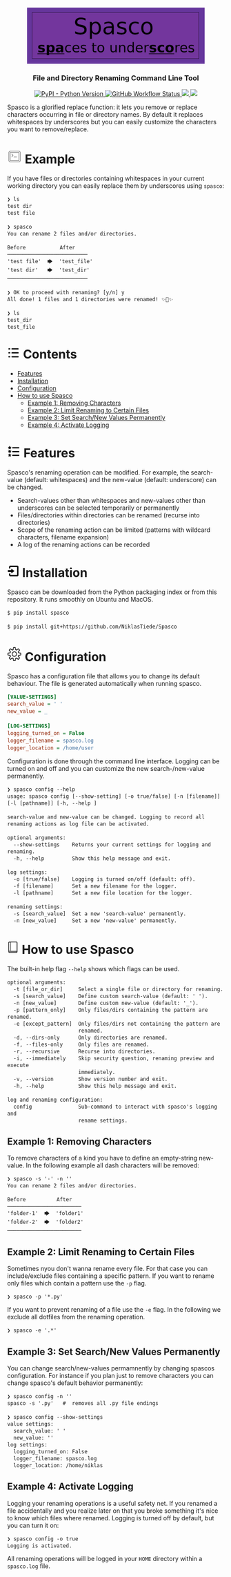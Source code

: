 <p align="center">
  <img  align="center" height="130" src="docs/spasco_heading.png" />
   <h3 align="center">File and Directory Renaming Command Line Tool</h3>
<p>


<p id="Badges" align="center">
  <a alt="Platform" href="https://pypi.org/project/spasco/">
    <img alt="PyPI - Python Version" src="https://img.shields.io/pypi/pyversions/spasco">
  </a>
  <a alt="GH actions" href="https://github.com/NiklasTiede/Spasco/actions">
    <img alt="GitHub Workflow Status" src="https://img.shields.io/github/workflow/status/NiklasTiede/Spasco/Continuos%20Integration">
  </a>
  <a alt="GH Release" href="https://github.com/NiklasTiede/Spasco/releases">
    <img src="https://img.shields.io/github/v/release/NiklasTiede/Spasco" />
  </a>
  <a alt="Codecov" href="https://app.codecov.io/gh/NiklasTiede/Spasco">
    <img src="https://img.shields.io/codecov/c/github/NiklasTiede/Spasco" />
  </a>
</p>

Spasco is a glorified replace function: it lets you remove or replace characters occurring in file or directory names. By default it replaces whitespaces by underscores but you can easily customize the characters you want to remove/replace.

<h1 id="example" ><img src="docs/example.png" width="34px"#> Example</h1>

If you have files or directories containing whitespaces in your current working
directory you can easily replace them by underscores using `spasco`:

```console
❯ ls
test dir
test file

❯ spasco
You can rename 2 files and/or directories.

Before           After
──────────────────────────
'test file'  🡆  'test_file'
'test dir'   🡆  'test_dir'
──────────────────────────

❯ OK to proceed with renaming? [y/n] y
All done! 1 files and 1 directories were renamed! ✨💄✨

❯ ls
test_dir
test_file
```

<h1 id="contents" ><img src="docs/contents.png" width="30px"#> Contents</h1>

- [Features](#Features)
- [Installation](#Installation)
- [Configuration](#Configuration)
- [How to use Spasco](#how-to-use-spasco)
  - [Example 1: Removing Characters](#example-1-removing-characters)
  - [Example 2: Limit Renaming to Certain Files](#example-2-limit-renaming-to-certain-files)
  - [Example 3: Set Search/New Values Permanently](#example-3-set-searchnew-values-permanently)
  - [Example 4: Activate Logging](#example-4-activate-logging)


<h1 id="features" ><img src="docs/features.png" width="31px"#> Features</h1>

Spasco's renaming operation can be modified. For example, the
search-value (default: whitespaces) and the new-value (default: underscore) can be
changed.

- Search-values other than whitespaces and new-values other than
  underscores can be selected temporarily or permanently
- Files/directories within directories can be renamed (recurse into directories)
- Scope of the renaming action can be limited (patterns with wildcard
  characters, filename expansion)
- A log of the renaming actions can be recorded

<h1 id="installation" ><img src="docs/installation.png" width="28px"#> Installation</h1>

Spasco can be downloaded from the Python packaging index or from this repository. It runs smoothly on Ubuntu and MacOS.

```
$ pip install spasco

$ pip install git+https://github.com/NiklasTiede/Spasco
```

<h1 id="configuration" ><img src="docs/configuration.png" width="34px"#> Configuration</h1>

Spasco has a configuration file that allows you to change its default
behaviour. The file is generated automatically when running spasco.

```ini
[VALUE-SETTINGS]
search_value = ' '
new_value = _

[LOG-SETTINGS]
logging_turned_on = False
logger_filename = spasco.log
logger_location = /home/user
```

Configuration is done through the command line interface. Logging can be turned on and off and you can customize the new search-/new-value permanently.

```console
❯ spasco config --help
usage: spasco config [--show-setting] [-o true/false] [-n [filename]] [-l [pathname]] [-h, --help ]

search-value and new-value can be changed. Logging to record all renaming actions as log file can be activated.

optional arguments:
  --show-settings    Returns your current settings for logging and renaming.
  -h, --help         Show this help message and exit.

log settings:
  -o [true/false]    Logging is turned on/off (default: off).
  -f [filename]      Set a new filename for the logger.
  -l [pathname]      Set a new file location for the logger.

renaming settings:
  -s [search_value]  Set a new 'search-value' permanently.
  -n [new_value]     Set a new 'new-value' permanently.
```

<h1 id="how-to-use-spasco" ><img src="docs/tutorial.png" width="27px"#> How to use Spasco</h1>

The built-in help flag `--help` shows which flags can be used.

```console
optional arguments:
  -t [file_or_dir]     Select a single file or directory for renaming.
  -s [search_value]    Define custom search-value (default: ' ').
  -n [new_value]       Define custom new-value (default: '_').
  -p [pattern_only]    Only files/dirs containing the pattern are renamed.
  -e [except_pattern]  Only files/dirs not containing the pattern are
                       renamed.
  -d, --dirs-only      Only directories are renamed.
  -f, --files-only     Only files are renamed.
  -r, --recursive      Recurse into directories.
  -i, --immediately    Skip security question, renaming preview and execute
                       immediately.
  -v, --version        Show version number and exit.
  -h, --help           Show this help message and exit.

log and renaming configuration:
  config               Sub-command to interact with spasco's logging and
                       rename settings.
```

## Example 1: Removing Characters

To remove characters of a kind you have to define an empty-string new-value. In the following example all dash characters will be removed:

```console
❯ spasco -s '-' -n ''
You can rename 2 files and/or directories.

Before          After
────────────────────────
'folder-1'  🡆  'folder1'
'folder-2'  🡆  'folder2'
────────────────────────
```

## Example 2: Limit Renaming to Certain Files

Sometimes nyou don't wanna rename every file. For that case you can include/exclude files containing a specific pattern. If you want to rename only files which contain a pattern use the `-p` flag.

```console
❯ spasco -p '*.py'
```

If you want to prevent renaming of a file use the `-e` flag. In the following we exclude all dotfiles from the renaming operation.

```console
❯ spasco -e '.*'
```

## Example 3: Set Search/New Values Permanently

You can change search/new-values permamnently by changing spascos configuration. For instance if you plan just to remove characters you can change spasco's default behavior permanently:

```console
❯ spasco config -n ''
spasco -s '.py'   #  removes all .py file endings

❯ spasco config --show-settings
value settings:
  search_value: ' '
  new_value: ''
log settings:
  logging_turned_on: False
  logger_filename: spasco.log
  logger_location: /home/niklas
```


## Example 4: Activate Logging

Logging your renaming operations is a useful safety net. If you renamed a file accidentally and you realize later on that you broke something it's nice to know which files where renamed. Logging is turned off by default, but you can turn it on:

```console
❯ spasco config -o true
Logging is activated.
```

All renaming operations will be logged in your `HOME` directory within a `spasco.log` file.

